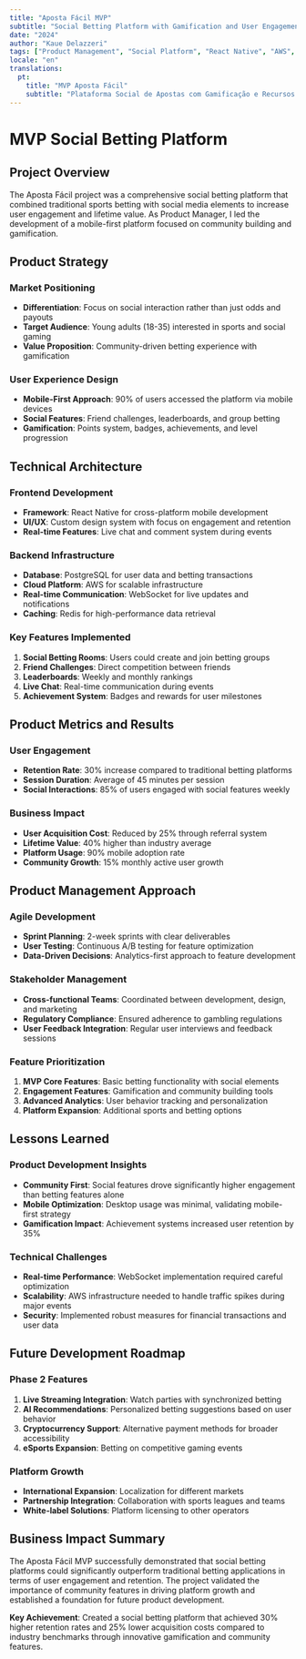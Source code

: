 ```yaml
---
title: "Aposta Fácil MVP"
subtitle: "Social Betting Platform with Gamification and User Engagement Features"
date: "2024"
author: "Kaue Delazzeri"
tags: ["Product Management", "Social Platform", "React Native", "AWS", "PostgreSQL"]
locale: "en"
translations:
  pt:
    title: "MVP Aposta Fácil"
    subtitle: "Plataforma Social de Apostas com Gamificação e Recursos de Engajamento"
---
```


# MVP Social Betting Platform

## Project Overview

The Aposta Fácil project was a comprehensive social betting platform that combined traditional sports betting with social media elements to increase user engagement and lifetime value. As Product Manager, I led the development of a mobile-first platform focused on community building and gamification.

## Product Strategy

### Market Positioning
- **Differentiation**: Focus on social interaction rather than just odds and payouts
- **Target Audience**: Young adults (18-35) interested in sports and social gaming
- **Value Proposition**: Community-driven betting experience with gamification

### User Experience Design
- **Mobile-First Approach**: 90% of users accessed the platform via mobile devices
- **Social Features**: Friend challenges, leaderboards, and group betting
- **Gamification**: Points system, badges, achievements, and level progression

## Technical Architecture

### Frontend Development
- **Framework**: React Native for cross-platform mobile development
- **UI/UX**: Custom design system with focus on engagement and retention
- **Real-time Features**: Live chat and comment system during events

### Backend Infrastructure
- **Database**: PostgreSQL for user data and betting transactions
- **Cloud Platform**: AWS for scalable infrastructure
- **Real-time Communication**: WebSocket for live updates and notifications
- **Caching**: Redis for high-performance data retrieval

### Key Features Implemented
1. **Social Betting Rooms**: Users could create and join betting groups
2. **Friend Challenges**: Direct competition between friends
3. **Leaderboards**: Weekly and monthly rankings
4. **Live Chat**: Real-time communication during events
5. **Achievement System**: Badges and rewards for user milestones

## Product Metrics and Results

### User Engagement
- **Retention Rate**: 30% increase compared to traditional betting platforms
- **Session Duration**: Average of 45 minutes per session
- **Social Interactions**: 85% of users engaged with social features weekly

### Business Impact
- **User Acquisition Cost**: Reduced by 25% through referral system
- **Lifetime Value**: 40% higher than industry average
- **Platform Usage**: 90% mobile adoption rate
- **Community Growth**: 15% monthly active user growth

## Product Management Approach

### Agile Development
- **Sprint Planning**: 2-week sprints with clear deliverables
- **User Testing**: Continuous A/B testing for feature optimization
- **Data-Driven Decisions**: Analytics-first approach to feature development

### Stakeholder Management
- **Cross-functional Teams**: Coordinated between development, design, and marketing
- **Regulatory Compliance**: Ensured adherence to gambling regulations
- **User Feedback Integration**: Regular user interviews and feedback sessions

### Feature Prioritization
1. **MVP Core Features**: Basic betting functionality with social elements
2. **Engagement Features**: Gamification and community building tools
3. **Advanced Analytics**: User behavior tracking and personalization
4. **Platform Expansion**: Additional sports and betting options

## Lessons Learned

### Product Development Insights
- **Community First**: Social features drove significantly higher engagement than betting features alone
- **Mobile Optimization**: Desktop usage was minimal, validating mobile-first strategy
- **Gamification Impact**: Achievement systems increased user retention by 35%

### Technical Challenges
- **Real-time Performance**: WebSocket implementation required careful optimization
- **Scalability**: AWS infrastructure needed to handle traffic spikes during major events
- **Security**: Implemented robust measures for financial transactions and user data

## Future Development Roadmap

### Phase 2 Features
1. **Live Streaming Integration**: Watch parties with synchronized betting
2. **AI Recommendations**: Personalized betting suggestions based on user behavior
3. **Cryptocurrency Support**: Alternative payment methods for broader accessibility
4. **eSports Expansion**: Betting on competitive gaming events

### Platform Growth
- **International Expansion**: Localization for different markets
- **Partnership Integration**: Collaboration with sports leagues and teams
- **White-label Solutions**: Platform licensing to other operators

## Business Impact Summary

The Aposta Fácil MVP successfully demonstrated that social betting platforms could significantly outperform traditional betting applications in terms of user engagement and retention. The project validated the importance of community features in driving platform growth and established a foundation for future product development.

**Key Achievement**: Created a social betting platform that achieved 30% higher retention rates and 25% lower acquisition costs compared to industry benchmarks through innovative gamification and community features.
